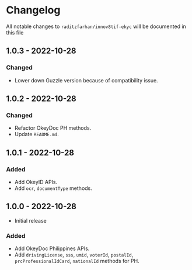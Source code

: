 # Changelog

All notable changes to `raditzfarhan/innov8tif-ekyc` will be documented in this file

## 1.0.3 - 2022-10-28

### Changed
- Lower down Guzzle version because of compatibility issue.

## 1.0.2 - 2022-10-28

### Changed
- Refactor OkeyDoc PH methods.
- Update `README.md`.

## 1.0.1 - 2022-10-28

### Added
- Add OkeyID APIs.
- Add `ocr`, `documentType` methods.

## 1.0.0 - 2022-10-28

- Initial release

### Added
- Add OkeyDoc Philippines APIs.
- Add `drivingLicense`, `sss`, `umid`, `voterId`, `postalId`, `prcProfessionalIdCard`, `nationalId` methods for PH.
